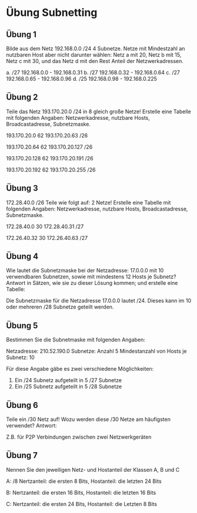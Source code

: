 # Übung Subnetting

## Übung 1

Bilde aus dem Netz 192.168.0.0 /24 4 Subnetze. Netze mit Mindestzahl an nutzbaren Host aber nicht darunter wählen: Netz a mit 20, Netz b mit 15, Netz c mit 30, und das Netz d mit den Rest Anteil der Netzwerkadressen.

a. /27 192.168.0.0 - 192.168.0.31
b. /27 192.168.0.32 - 192.168.0.64
c. /27 192.168.0.65 - 192.168.0.96
d. /25 192.168.0.98 - 192.168.0.225

## Übung 2

Teile das Netz 193.170.20.0 /24 in 8 gleich große Netze! Erstelle eine Tabelle mit folgenden Angaben:
Netzwerkadresse,               nutzbare Hosts,                    Broadcastadresse,              Subnetzmaske.

193.170.20.0                    62
193.170.20.63                   /26

193.170.20.64                   62
193.170.20.127                  /26

193.170.20.128                  62
193.170.20.191                  /26

193.170.20.192                  62
193.170.20.255                  /26

## Übung 3

172.28.40.0 /26 Teile wie folgt auf: 2 Netze!
Erstelle eine Tabelle mit folgenden Angaben:
Netzwerkadresse,               nutzbare Hosts,                    Broadcastadresse,              Subnetzmaske.

172.28.40.0                     30
172.28.40.31                    /27

172.26.40.32                    30
172.26.40.63                    /27

## Übung 4

Wie lautet die Subnetzmaske bei der Netzadresse: 17.0.0.0 mit 10 verwendbaren Subnetzen, sowie mit mindestens 12 Hosts je Subnetz?
Antwort in Sätzen, wie sie zu dieser Lösung kommen; und erstelle eine Tabelle:

Die Subnetzmaske für die Netzadresse 17.0.0.0 lautet /24. Dieses kann im 10 oder mehreren /28 Subnetze geteilt werden.

## Übung 5

Bestimmen Sie die Subnetmaske mit folgenden Angaben:

Netzadresse: 210.52.190.0
Subnetze: Anzahl 5
Mindestanzahl von Hosts je Subnetz: 10

Für diese Angabe gäbe es zwei verschiedene Möglichkeiten:
1. Ein /24 Subnetz aufgeteilt in 5 /27 Subnetze
2. Ein /25 Subnetz aufgeteilt in 5 /28 Subnetze

## Übung 6

Teile  ein /30 Netz auf!    Wozu werden diese /30 Netze am häufigsten verwendet?
Antwort:

Z.B. für P2P Verbindungen zwischen zwei Netzwerkgeräten

## Übung 7

Nennen Sie den jeweiligen Netz- und Hostanteil der Klassen A, B und C

A: /8 Nertzanteil: die ersten 8 Bits, Hostanteil: die letzten 24 Bits

B: Nertzanteil: die ersten 16 Bits, Hostanteil: die letzten 16 Bits

C: Nertzanteil: die ersten 24 Bits, Hostanteil: die Letzten 8 Bits
